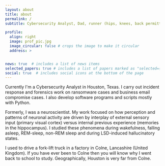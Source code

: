 ```yaml
---
layout: about
title: about
permalink: /
subtitle: Cybersecurity Analyst, Dad, runner (hips, knees, back permitting).

profile:
  align: right
  image: prof_pic.jpg
  image_circular: false # crops the image to make it circular
  address: >


news: true  # includes a list of news items
selected_papers: true # includes a list of papers marked as "selected={true}"
social: true  # includes social icons at the bottom of the page
---
```


Currently I'm a Cybersecurity Analyst in Houston, Texas. I carry out incident response and forensics work on ransomware cases and business email compromise cases. I also develop software programs and scripts mostly with Python.

Formerly, I was a neuroscientist. My work focused on how perception and patterns of neuronal activity are driven by interplay of external sensory input (primary visual cortex) versus internal previous experience (memories in the hippocampus). I studied these phenomena during wakefulness, falling asleep, REM-sleep, non-REM sleep and during LSD-induced hallucinatory states. 

I used to drive a fork-lift truck in a factory in Colne, Lancashire (United Kingdom). If you have ever been to Colne then you will know why I went back to school to study. Geographically, Houston is very far from Colne.
